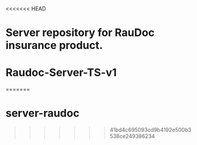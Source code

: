 <<<<<<< HEAD
# Server repository for RauDoc insurance product. 
# Raudoc-Server-TS-v1
=======
# server-raudoc
>>>>>>> 41bd4c695093cd9b4192e500b3538ce249386234
